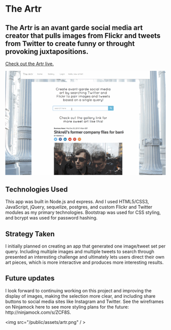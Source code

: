 <h1>The Artr</h1>

<h2>The Artr is an avant garde social media art creator that pulls images from Flickr and tweets from Twitter to create funny or throught provoking juxtapositions.</h2>

<a href="https://artr.herokuapp.com/">Check out the Artr live.</a>

<img src="/public/assets/artr.gif" />

<h2>Technologies Used</h2>
This app was built in Node.js and express. And I used HTML5/CSS3, JavaScript, jQuery, sequelize, postgres, and custom Flickr and Twitter modules as my primary technologies. Bootstrap was used for CSS styling, and bcrypt was used for password hashing. 

<h2>Strategy Taken</h2>
I initially planned on creating an app that generated one image/tweet set per query. Including multiple images and multiple tweets to search through presented an interesting challenge and ultimately lets users direct their own art pieces, which is more interactive and produces more interesting results. 

<h2>Future updates</h2>
I look forward to continuing working on this project and improving the display of images, making the selection more clear, and including share buttons to social media sites like Instagram and Twitter. See the wireframes on Ninjamock here to see more styling plans for the future: http://ninjamock.com/s/ZCF8S.

<img src="/public/assets/artr.png" / >